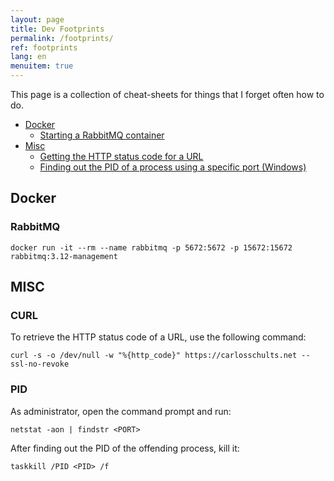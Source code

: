 ```yaml
---
layout: page
title: Dev Footprints
permalink: /footprints/
ref: footprints
lang: en
menuitem: true
---
```


This page is a collection of cheat-sheets for things that I forget often how to do.

- [Docker](#docker)
    - [Starting a RabbitMQ container](#rabbitmq)
- [Misc](#misc)
    - [Getting the HTTP status code for a URL](#curl)
    - [Finding out the PID of a process using a specific port (Windows)](#pid)

## Docker
### RabbitMQ
```
docker run -it --rm --name rabbitmq -p 5672:5672 -p 15672:15672 rabbitmq:3.12-management
```

## MISC

### CURL
To retrieve the HTTP status code of a URL, use the following command:

```
curl -s -o /dev/null -w "%{http_code}" https://carlosschults.net --ssl-no-revoke
```

### PID
As administrator, open the command prompt and run:
```
netstat -aon | findstr <PORT>
```

After finding out the PID of the offending process, kill it:
```
taskkill /PID <PID> /f
```
